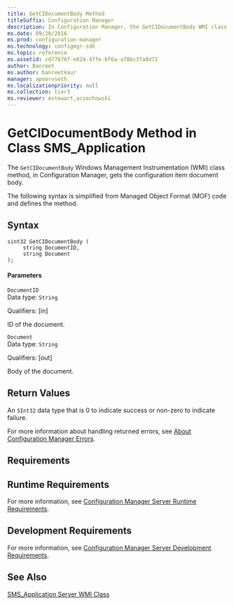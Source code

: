 ```yaml
---
title: GetCIDocumentBody Method
titleSuffix: Configuration Manager
description: In Configuration Manager, the GetCIDocumentBody WMI class method gets the configuration item document body.
ms.date: 09/20/2016
ms.prod: configuration-manager
ms.technology: configmgr-sdk
ms.topic: reference
ms.assetid: cd77676f-e824-47fe-bf6a-a78bc37a8d72
author: Banreet
ms.author: banreetkaur
manager: apoorvseth
ms.localizationpriority: null
ms.collection: tier3
ms.reviewer: mstewart,aczechowski
---
```

# GetCIDocumentBody Method in Class SMS_Application
The `GetCIDocumentBody` Windows Management Instrumentation (WMI) class method, in Configuration Manager, gets the configuration item document body.  

 The following syntax is simplified from Managed Object Format (MOF) code and defines the method.  

## Syntax  

```  
sint32 GetCIDocumentBody (  
     string DocumentID,  
     string Document  
);  
```  

#### Parameters  
 `DocumentID`  
 Data type: `String`  

 Qualifiers: [in]  

 ID of the document.  

 `Document`  
 Data type: `String`  

 Qualifiers: [out]  

 Body of the document.  

## Return Values  
 An `SInt32` data type that is 0 to indicate success or non-zero to indicate failure.  

 For more information about handling returned errors, see [About Configuration Manager Errors](../../../develop/core/understand/about-configuration-manager-errors.md).  

## Requirements  

## Runtime Requirements  
 For more information, see [Configuration Manager Server Runtime Requirements](../../../develop/core/reqs/server-runtime-requirements.md).  

## Development Requirements  
 For more information, see [Configuration Manager Server Development Requirements](../../../develop/core/reqs/server-development-requirements.md).  

## See Also  
 [SMS_Application Server WMI Class](../../../develop/reference/apps/sms_application-server-wmi-class.md)   
